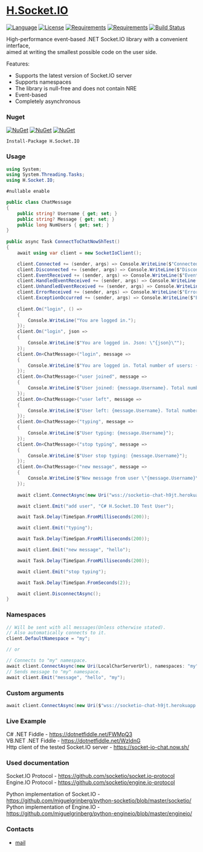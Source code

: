 # [H.Socket.IO](https://github.com/HavenDV/H.Socket.IO/) 

[![Language](https://img.shields.io/badge/language-C%23-blue.svg?style=flat-square)](https://github.com/HavenDV/H.Socket.IO/search?l=C%23&o=desc&s=&type=Code) 
[![License](https://img.shields.io/github/license/HavenDV/H.Socket.IO.svg?label=License&maxAge=86400)](LICENSE.md) 
[![Requirements](https://img.shields.io/badge/Requirements-.NET%20Standard%202.0-blue.svg)](https://github.com/dotnet/standard/blob/master/docs/versions/netstandard2.0.md)
[![Requirements](https://img.shields.io/badge/Requirements-.NET%20Framework%204.5-blue.svg)](https://github.com/microsoft/dotnet/blob/master/releases/net45/README.md)
[![Build Status](https://github.com/HavenDV/H.Socket.IO/workflows/dotnet.yml/badge.svg)](https://github.com/HavenDV/H.Socket.IO/actions/workflows/dotnet.yml)

High-performance event-based .NET Socket.IO library with a convenient interface,  
aimed at writing the smallest possible code on the user side.
  
Features:
- Supports the latest version of Socket.IO server
- Supports namespaces
- The library is null-free and does not contain NRE
- Event-based
- Completely asynchronous

### Nuget

[![NuGet](https://img.shields.io/nuget/dt/H.Socket.IO.svg?style=flat-square&label=H.Socket.IO)](https://www.nuget.org/packages/H.Socket.IO/)
[![NuGet](https://img.shields.io/nuget/dt/H.Engine.IO.svg?style=flat-square&label=H.Engine.IO)](https://www.nuget.org/packages/H.Engine.IO/)
[![NuGet](https://img.shields.io/nuget/dt/H.WebSockets.svg?style=flat-square&label=H.WebSockets)](https://www.nuget.org/packages/H.WebSockets/)

```
Install-Package H.Socket.IO
```

### Usage

```cs
using System;
using System.Threading.Tasks;
using H.Socket.IO;

#nullable enable

public class ChatMessage
{
    public string? Username { get; set; }
    public string? Message { get; set; }
    public long NumUsers { get; set; }
}
	
public async Task ConnectToChatNowShTest()
{
    await using var client = new SocketIoClient();

    client.Connected += (sender, args) => Console.WriteLine($"Connected: {args.Namespace}");
    client.Disconnected += (sender, args) => Console.WriteLine($"Disconnected. Reason: {args.Reason}, Status: {args.Status:G}");
    client.EventReceived += (sender, args) => Console.WriteLine($"EventReceived: Namespace: {args.Namespace}, Value: {args.Value}, IsHandled: {args.IsHandled}");
    client.HandledEventReceived += (sender, args) => Console.WriteLine($"HandledEventReceived: Namespace: {args.Namespace}, Value: {args.Value}");
    client.UnhandledEventReceived += (sender, args) => Console.WriteLine($"UnhandledEventReceived: Namespace: {args.Namespace}, Value: {args.Value}");
    client.ErrorReceived += (sender, args) => Console.WriteLine($"ErrorReceived: Namespace: {args.Namespace}, Value: {args.Value}");
    client.ExceptionOccurred += (sender, args) => Console.WriteLine($"ExceptionOccurred: {args.Value}");
    
    client.On("login", () =>
    {
        Console.WriteLine("You are logged in.");
    });
    client.On("login", json =>
    {
        Console.WriteLine($"You are logged in. Json: \"{json}\"");
    });
    client.On<ChatMessage>("login", message =>
    {
        Console.WriteLine($"You are logged in. Total number of users: {message.NumUsers}");
    });
    client.On<ChatMessage>("user joined", message =>
    {
        Console.WriteLine($"User joined: {message.Username}. Total number of users: {message.NumUsers}");
    });
    client.On<ChatMessage>("user left", message =>
    {
        Console.WriteLine($"User left: {message.Username}. Total number of users: {message.NumUsers}");
    });
    client.On<ChatMessage>("typing", message =>
    {
        Console.WriteLine($"User typing: {message.Username}");
    });
    client.On<ChatMessage>("stop typing", message =>
    {
        Console.WriteLine($"User stop typing: {message.Username}");
    });
    client.On<ChatMessage>("new message", message =>
    {
        Console.WriteLine($"New message from user \"{message.Username}\": {message.Message}");
    });
	
    await client.ConnectAsync(new Uri("wss://socketio-chat-h9jt.herokuapp.com/"));

    await client.Emit("add user", "C# H.Socket.IO Test User");

    await Task.Delay(TimeSpan.FromMilliseconds(200));

    await client.Emit("typing");

    await Task.Delay(TimeSpan.FromMilliseconds(200));

    await client.Emit("new message", "hello");

    await Task.Delay(TimeSpan.FromMilliseconds(200));

    await client.Emit("stop typing");

    await Task.Delay(TimeSpan.FromSeconds(2));

    await client.DisconnectAsync();
}
```

### Namespaces

```cs
// Will be sent with all messages(Unless otherwise stated).
// Also automatically connects to it.
client.DefaultNamespace = "my";

// or

// Connects to "my" namespace.
await client.ConnectAsync(new Uri(LocalCharServerUrl), namespaces: "my");
// Sends message to "my" namespace.
await client.Emit("message", "hello", "my");

```

### Custom arguments

```cs
await client.ConnectAsync(new Uri($"wss://socketio-chat-h9jt.herokuapp.com/?access_token={mAccessToken}"));
```

### Live Example

C# .NET Fiddle - https://dotnetfiddle.net/FWMpQ3  
VB.NET .NET Fiddle - https://dotnetfiddle.net/WzIdnG  
Http client of the tested Socket.IO server - https://socket-io-chat.now.sh/

### Used documentation

Socket.IO Protocol - https://github.com/socketio/socket.io-protocol  
Engine.IO Protocol - https://github.com/socketio/engine.io-protocol  

Python implementation of Socket.IO - https://github.com/miguelgrinberg/python-socketio/blob/master/socketio/  
Python implementation of Engine.IO - https://github.com/miguelgrinberg/python-engineio/blob/master/engineio/  

### Contacts
* [mail](mailto:havendv@gmail.com)
